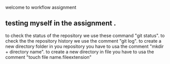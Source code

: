 welcome to workflow assignment
## testing myself in the  assignment .
to check the status of the repository we use these command "git status".
to check the the repository history we use the comment "git log".
to create a new directory folder in you repository you have to usa the comment "mkdir + directory name".
to create a new directory in file you have to usa the comment "touch file name.fileextension"